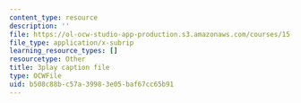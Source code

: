 ```yaml
---
content_type: resource
description: ''
file: https://ol-ocw-studio-app-production.s3.amazonaws.com/courses/15-s50-how-to-win-at-texas-holdem-poker-january-iap-2016/b508c88bc57a39983e05baf67cc65b91_GgdGtQME1I.srt
file_type: application/x-subrip
learning_resource_types: []
resourcetype: Other
title: 3play caption file
type: OCWFile
uid: b508c88b-c57a-3998-3e05-baf67cc65b91
---
```

